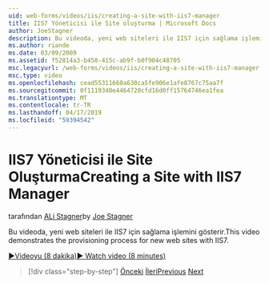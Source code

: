 ```yaml
---
uid: web-forms/videos/iis/creating-a-site-with-iis7-manager
title: IIS7 Yöneticisi ile Site oluşturma | Microsoft Docs
author: JoeStagner
description: Bu videoda, yeni web siteleri ile IIS7 için sağlama işlemini gösterir.
ms.author: riande
ms.date: 03/09/2009
ms.assetid: f52814a3-b458-415c-ab9f-b0f904c48705
msc.legacyurl: /web-forms/videos/iis/creating-a-site-with-iis7-manager
msc.type: video
ms.openlocfilehash: cead55311660a630ca5fe906e1afe8767c75aa7f
ms.sourcegitcommit: 0f1119340e4464720cfd16d0ff15764746ea1fea
ms.translationtype: MT
ms.contentlocale: tr-TR
ms.lasthandoff: 04/17/2019
ms.locfileid: "59394542"
---
```

# <a name="creating-a-site-with-iis7-manager"></a><span data-ttu-id="ea458-103">IIS7 Yöneticisi ile Site Oluşturma</span><span class="sxs-lookup"><span data-stu-id="ea458-103">Creating a Site with IIS7 Manager</span></span>

<span data-ttu-id="ea458-104">tarafından [ALi Stagner](https://github.com/JoeStagner)</span><span class="sxs-lookup"><span data-stu-id="ea458-104">by [Joe Stagner](https://github.com/JoeStagner)</span></span>

<span data-ttu-id="ea458-105">Bu videoda, yeni web siteleri ile IIS7 için sağlama işlemini gösterir.</span><span class="sxs-lookup"><span data-stu-id="ea458-105">This video demonstrates the provisioning process for new web sites with IIS7.</span></span>

[<span data-ttu-id="ea458-106">&#9654;Videoyu (8 dakika)</span><span class="sxs-lookup"><span data-stu-id="ea458-106">&#9654; Watch video (8 minutes)</span></span>](https://channel9.msdn.com/Blogs/ASP-NET-Site-Videos/creating-a-site-with-iis7-manager)

> [!div class="step-by-step"]
> <span data-ttu-id="ea458-107">[Önceki](troubleshooting-production-aspnet-apps.md)
> [İleri](installing-ftp7.md)</span><span class="sxs-lookup"><span data-stu-id="ea458-107">[Previous](troubleshooting-production-aspnet-apps.md)
[Next](installing-ftp7.md)</span></span>
